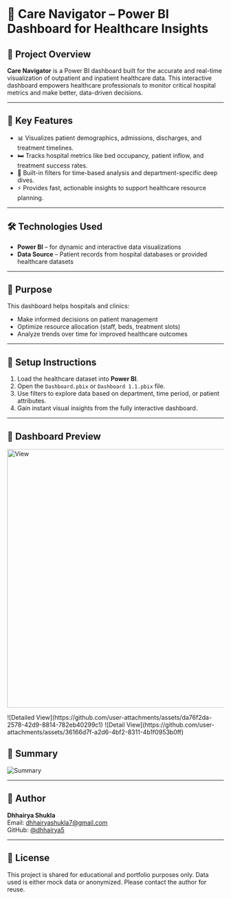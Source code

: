 # 🏥 Care Navigator – Power BI Dashboard for Healthcare Insights

## 📌 Project Overview

**Care Navigator** is a Power BI dashboard built for the accurate and real-time visualization of outpatient and inpatient healthcare data. This interactive dashboard empowers healthcare professionals to monitor critical hospital metrics and make better, data-driven decisions.

---

## 🌟 Key Features

- 📊 Visualizes patient demographics, admissions, discharges, and treatment timelines.
- 🛏️ Tracks hospital metrics like bed occupancy, patient inflow, and treatment success rates.
- 🎯 Built-in filters for time-based analysis and department-specific deep dives.
- ⚡ Provides fast, actionable insights to support healthcare resource planning.

---

## 🛠️ Technologies Used

- **Power BI** – for dynamic and interactive data visualizations  
- **Data Source** – Patient records from hospital databases or provided healthcare datasets

---

## 🎯 Purpose

This dashboard helps hospitals and clinics:
- Make informed decisions on patient management  
- Optimize resource allocation (staff, beds, treatment slots)  
- Analyze trends over time for improved healthcare outcomes

---

## 🧩 Setup Instructions

1. Load the healthcare dataset into **Power BI**.
2. Open the `Dashboard.pbix` or `Dashboard 1.1.pbix` file.
3. Use filters to explore data based on department, time period, or patient attributes.
4. Gain instant visual insights from the fully interactive dashboard.

---

## 📸 Dashboard Preview

<p alighn = "center">
<img src = "https://github.com/user-attachments/assets/3ba1fca2-8120-4206-9a2f-e5a2c5567a38" alt="View" width = "600"/>
</p>
![Detailed View](https://github.com/user-attachments/assets/da76f2da-2578-42d9-8814-782eb40299c1)
![Detail View](https://github.com/user-attachments/assets/36166d7f-a2d6-4bf2-8311-4b1f0953b0ff)

## 📸 Summary

![Summary](https://github.com/user-attachments/assets/37f4b382-6d72-4196-9aa0-189face23f0e)

---

## 👤 Author

**Dhhairya Shukla**  
Email: [dhhairyashukla7@gmail.com](mailto:dhhairyashukla7@gmail.com)  
GitHub: [@dhhairya5](https://github.com/dhhairya5)

---

## 📄 License

This project is shared for educational and portfolio purposes only. Data used is either mock data or anonymized. Please contact the author for reuse.
